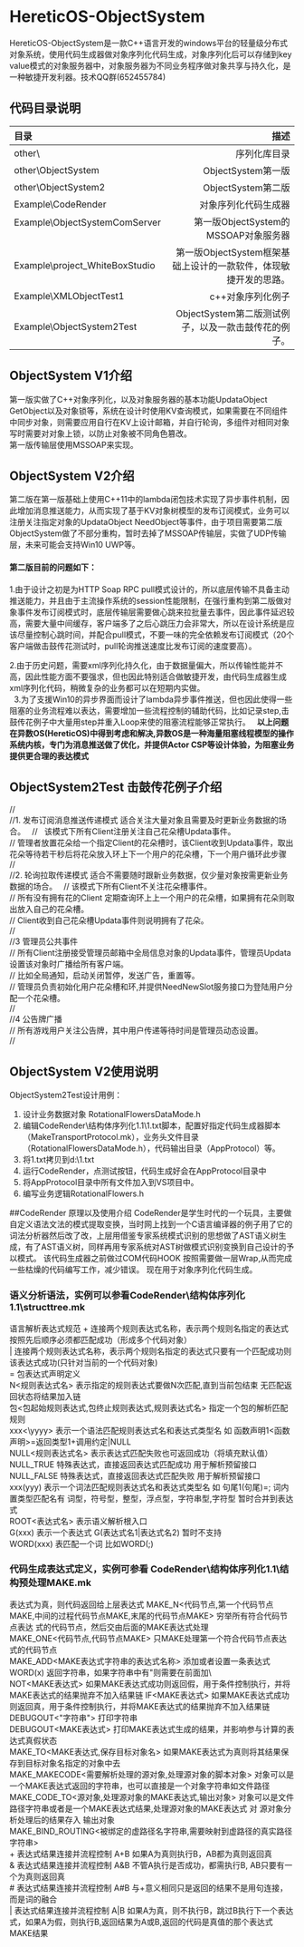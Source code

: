 # HereticOS-ObjectSystem

HereticOS-ObjectSystem是一款C++语言开发的windows平台的轻量级分布式对象系统，使用代码生成器做对象序列化代码生成，对象序列化后可以存储到key value模式的对象服务器中，对象服务器为不同业务程序做对象共享与持久化，是一种敏捷开发利器。技术QQ群(652455784)
   
## 代码目录说明 
|  目录    |  描述    |  
| :-------- | --------:|  
|other\    | 序列化库目录  |  
|other\ObjectSystem      |          ObjectSystem第一版   |  
|other\ObjectSystem2     |          ObjectSystem第二版  |  
|Example\CodeRender            |    对象序列化代码生成器  |  
|Example\ObjectSystemComServer    |   第一版ObjectSystem的MSSOAP对象服务器  |  
|Example\project_WhiteBoxStudio   |   第一版ObjectSystem框架基础上设计的一款软件，体现敏捷开发的思路。|     
|Example\XMLObjectTest1        |    c++对象序列化例子  |  
|Example\ObjectSystem2Test     |    ObjectSystem第二版测试例子，以及一款击鼓传花的例子。  |  
    
    
## ObjectSystem V1介绍  
  
第一版实做了C++对象序列化，以及对象服务器的基本功能UpdataObject GetObject以及对象锁等，系统在设计时使用KV查询模式，如果需要在不同组件中同步对象，则需要应用自行在KV上设计邮箱，并自行轮询，多组件对相同对象写时需要对对象上锁，以防止对象被不同角色篡改。  
第一版传输层使用MSSOAP来实现。  

## ObjectSystem V2介绍  
第二版在第一版基础上使用C++11中的lambda闭包技术实现了异步事件机制，因此增加消息推送能力，从而实现了基于KV对象树模型的发布订阅模式，业务可以注册关注指定对象的UpdataObject NeedObject等事件，由于项目需要第二版ObjectSystem做了不部分重构，暂时去掉了MSSOAP传输层，实做了UDP传输层，未来可能会支持Win10 UWP等。  
  
#### 第二版目前的问题如下：

1.由于设计之初是为HTTP Soap RPC pull模式设计的，所以底层传输不具备主动推送能力，并且由于主流操作系统的session性能限制，在强行重构到第二版做对象事件发布订阅模式时，底层传输层需要做心跳来拉批量去事件，因此事件延迟较高，需要大量中间缓存，客户端多了之后心跳压力会非常大，所以在设计系统是应该尽量控制心跳时间，并配合pull模式，不要一味的完全依赖发布订阅模式（20个客户端做击鼓传花测试时，pull轮询推送速度比发布订阅的速度要高）。   
  
  
2.由于历史问题，需要xml序列化持久化，由于数据量偏大，所以传输性能并不高，因此性能方面不要强求，但也因此特别适合做敏捷开发，由代码生成器生成xml序列化代码，稍微复杂的业务都可以在短期内实做。    
  
3.为了支援Win10的异步界面而设计了lambda异步事件推送，但也因此使得一些阻塞的业务流程难以表达，需要增加一些流程控制的辅助代码，比如记录step,击鼓传花例子中大量用step并重入Loop来使的阻塞流程能够正常执行。
  
**以上问题在异数OS(HereticOS)中得到考虑和解决,异数OS是一种海量阻塞线程模型的操作系统内核，专门为消息推送做了优化，并提供Actor CSP等设计体验，为阻塞业务提供更合理的表达模式**  


## ObjectSystem2Test 击鼓传花例子介绍  
  
//  
//1. 发布订阅消息推送传递模式  适合关注大量对象且需要及时更新业务数据的场合。    
//   该模式下所有Client注册关注自己花朵槽Updata事件。  
//	  管理者放置花朵给一个指定Client的花朵槽时，该Client收到Updata事件，取出花朵等待若干秒后将花朵放入环上下一个用户的花朵槽，下一个用户循环此步骤   
//  
//2. 轮询拉取传递模式  适合不需要随时跟新业务数据，仅少量对象按需更新业务数据的场合。  
//   该模式下所有Client不关注花朵槽事件。  
//   所有没有拥有花的Client 定期查询环上上一个用户的花朵槽，如果拥有花朵则取出放入自己的花朵槽。  
//   Client收到自己花朵槽Updata事件则说明拥有了花朵。  
//  
//3  管理员公共事件  
//   所有Client注册接受管理员邮箱中全局信息对象的Updata事件，管理员Updata设置该对象时广播给所有客户端。  
//   比如全局通知，启动关闭暂停，发送广告，重置等。  
//   管理员负责初始化用户花朵槽和环,并提供NeedNewSlot服务接口为登陆用户分配一个花朵槽。  
//  
//4	 公告牌广播  
//   所有游戏用户关注公告牌，其中用户传递等待时间是管理员动态设置。  
//  

## ObjectSystem V2使用说明  
ObjectSystem2Test设计用例：  
1. 设计业务数据对象 RotationalFlowersDataMode.h  
2. 编辑CodeRender\结构体序列化1.1\1.txt脚本，配置好指定代码生成器脚本（MakeTransportProtocol.mk），业务头文件目录（RotationalFlowersDataMode.h），代码输出目录（AppProtocol）等。  
3. 将1.txt拷贝到d:\1.txt  
4. 运行CodeRender，点测试按钮，代码生成好会在AppProtocol目录中 
5. 将AppProtocol目录中所有文件加入到VS项目中。  
6. 编写业务逻辑RotationalFlowers.h  


##CodeRender 原理以及使用介绍
CodeRender是学生时代的一个玩具，主要做自定义语法文法的模式提取变换，当时网上找到一个C语言编译器的例子用了它的词法分析器然后改了改，上层用借鉴专家系统模式识别的思想做了AST语义树生成，有了AST语义树，同样再用专家系统对AST树做模式识别变换到自己设计的予以模式。
该代码生成器之前做过COM代码HOOK 按照需要做一层Wrap,从而完成一些枯燥的代码编写工作，减少错误。
现在用于对象序列化代码生成。

### 语义分析语法，实例可以参看CodeRender\结构体序列化1.1\structtree.mk

语言解析表达式规范
\+  连接两个规则表达式名称，表示两个规则名指定的表达式按照先后顺序必须都匹配成功（形成多个代码对象）  
|	 连接两个规则表达式名称，表示两个规则名指定的表达式只要有一个匹配成功则该表达式成功(只针对当前的一个代码对象)  
=  包表达式声明定义  
N<规则表达式名> 表示指定的规则表达式要做N次匹配,直到当前包结束 无匹配返回状态将结果加入链  
包<包起始规则表达式,包终止规则表达式,规则表达式名> 指定一个包的解析匹配规则  
xxx<\yyyy>	表示一个语法匹配规则表达式名和表达式类型名 如 函数声明1<函数声明>=返回类型1+调用约定|NULL  
NULL<规则表达式名> 表示表达式匹配失败也可返回成功（将填充默认值）  
NULL_TRUE 特殊表达式，直接返回表达式匹配成功 用于解析预留接口  
NULL_FALSE 特殊表达式，直接返回表达式匹配失败 用于解析预留接口  
xxx(yyy)	表示一个词法匹配规则表达式名和表达式类型名 如 句尾1(句尾)=; 词内置类型匹配名有 词型，符号型，整型，浮点型，字符串型,字符型 暂时合并到表达式  
ROOT<表达式名> 表示语义解析根入口  
G(xxx)	表示一个表达式 G(表达式名1|表达式名2)	暂时不支持  
WORD(xxx)	表匹配一个词 比如WORD(;)  
 

### 代码生成表达式定义，实例可参看 CodeRender\结构体序列化1.1\结构预处理MAKE.mk

表达式为真，则代码返回给上层表达式
MAKE_N<代码节点,第一个代码节点MAKE,中间的过程代码节点MAKE,末尾的代码节点MAKE> 穷举所有符合代码节点表达   式的代码节点，然后交由后面的MAKE表达式处理   
MAKE_ONE<代码节点,代码节点MAKE> 只MAKE处理第一个符合代码节点表达式的代码节点   
MAKE_ADD<MAKE表达式字符串的表达式名称>	添加或者设置一条表达式  
WORD(x) 返回字符串，如果字符串中有"则需要在前面加\  
NOT<MAKE表达式> 如果MAKE表达式成功则返回假，用于条件控制执行，并将MAKE表达式的结果抛弃不加入结果链
IF<MAKE表达式> 如果MAKE表达式成功则返回真，用于条件控制执行，并将MAKE表达式的结果抛弃不加入结果链
DEBUGOUT<"字符串">	打印字符串  
DEBUGOUT<MAKE表达式> 打印MAKE表达式生成的结果，并影响参与计算的表达式真假状态  
MAKE_TO<MAKE表达式,保存目标对象名> 如果MAKE表达式为真则将其结果保存到目标对象名指定的对象中去  
MAKE_MAKECODE<需要解析处理的源对象,处理源对象的脚本对象>  对象可以是一个MAKE表达式返回的字符串，也可以直接是一个对象字符串如文件路径  
MAKE_CODE_TO<源对象,处理源对象的MAKE表达式,输出对象> 对象可以是文件路径字符串或者是一个MAKE表达式结果,处理源对象的MAKE表达式 对 源对象分析处理后的结果存入 输出对象  
MAKE_BIND_ROUTING<被绑定的虚路径名字符串,需要映射到虚路径的真实路径字符串>  
\+  表达式结果连接并流程控制 A+B 如果A为真则执行B，AB都为真则返回真  
&  表达式结果连接并流程控制 A&B 不管A执行是否成功，都需执行B, AB只要有一个为真则返回真  
\#  表达式结果连接并流程控制 A#B 与+意义相同只是返回的结果不是用句连接，而是词的融合  
|  表达式结果连接并流程控制 A|B	如果A为真，则不执行B，跳过B执行下一个表达式，如果A为假，则执行B,返回结果为A或B,返回的代码是真值的那个表达式MAKE结果  
